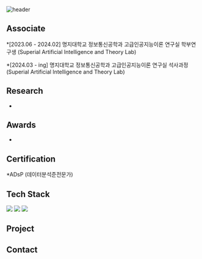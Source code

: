 ![header](https://capsule-render.vercel.app/api?type=rect&color=gradient&height=150&section=header&text=Yeeun's%20Github)

## Associate
*[2023.06 - 2024.02] 명지대학교 정보통신공학과 고급인공지능이론 연구실 학부연구생 (Superial Artificial Intelligence and Theory Lab)

*[2024.03 - ing] 명지대학교 정보통신공학과 고급인공지능이론 연구실 석사과정 (Superial Artificial Intelligence and Theory Lab)

## Research
*
## Awards
*
## Certification
*ADsP (데이터분석준전문가)
## Tech Stack
<img src="https://img.shields.io/badge/Python-3776AB?style=flat-square&logo=Python&logoColor=white"/>

<img src="https://img.shields.io/badge/PyTorch-EE4C2C?style=flat-square&logo=PyTorch&logoColor=white"/>

<img src="https://img.shields.io/badge/Jupyter-F37626?style=flat-square&logo=Jupyter&logoColor=white"/>

## Project

## Contact



<!--
**yeeunma/yeeunma** is a ✨ _special_ ✨ repository because its `README.md` (this file) appears on your GitHub profile.

Here are some ideas to get you started:

- 🔭 I’m currently working on ...
- 🌱 I’m currently learning ...
- 👯 I’m looking to collaborate on ...
- 🤔 I’m looking for help with ...
- 💬 Ask me about ...
- 📫 How to reach me: ...
- 😄 Pronouns: ...
- ⚡ Fun fact: ...
-->
